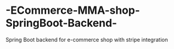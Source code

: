 # -ECommerce-MMA-shop-SpringBoot-Backend-

Spring Boot backend for e-commerce shop with stripe integration
